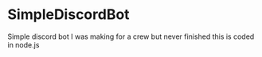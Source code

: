 # SimpleDiscordBot
Simple discord bot I was making for a crew but never finished this is coded in node.js
